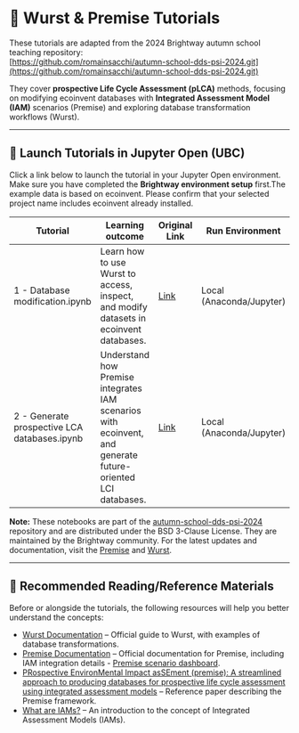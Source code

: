 # 🌱 Wurst & Premise Tutorials  

These tutorials are adapted from the 2024 Brightway autumn school teaching repository:  
[https://github.com/romainsacchi/autumn-school-dds-psi-2024.git](https://github.com/romainsacchi/autumn-school-dds-psi-2024.git)

They cover **prospective Life Cycle Assessment (pLCA)** methods, focusing on modifying ecoinvent databases with **Integrated Assessment Model (IAM)** scenarios (Premise) and exploring database transformation workflows (Wurst).

---

## 🚀 Launch Tutorials in Jupyter Open (UBC)

Click a link below to launch the tutorial in your Jupyter Open environment. Make sure you have completed the **Brightway environment setup** first.The example data is based on ecoinvent. Please confirm that your selected project name includes ecoinvent already installed.

| Tutorial | Learning outcome | Original Link | Run Environment | 
|----------|------------------|-------------|---------------|
| 1 - Database modification.ipynb | Learn how to use Wurst to access, inspect, and modify datasets in ecoinvent databases. | [Link](https://github.com/romainsacchi/autumn-school-dds-psi-2024/blob/main/tutorials/wurst/1%20-%20Database%20modification.ipynb) | Local (Anaconda/Jupyter) | 
| 2 - Generate prospective LCA databases.ipynb | Understand how Premise integrates IAM scenarios with ecoinvent, and generate future-oriented LCI databases. | [Link](https://github.com/romainsacchi/autumn-school-dds-psi-2024/blob/main/tutorials/premise/1%20-%20Generate%20prospective%20LCA%20databases.ipynb) | Local (Anaconda/Jupyter) |

**Note:** These notebooks are part of the [autumn-school-dds-psi-2024](https://github.com/romainsacchi/autumn-school-dds-psi-2024) repository and are distributed under the BSD 3-Clause License. They are maintained by the Brightway community. For the latest updates and documentation, visit the [Premise](https://github.com/polca/premise) and [Wurst](https://github.com/polca/wurst).

---

## 📖 Recommended Reading/Reference Materials  

Before or alongside the tutorials, the following resources will help you better understand the concepts:

- [Wurst Documentation](https://wurst.readthedocs.io/index.html) – Official guide to Wurst, with examples of database transformations.  
- [Premise Documentation](https://premise.readthedocs.io/en/latest/introduction.html) – Official documentation for Premise, including IAM integration details - [Premise scenario dashboard](https://premisedash-6f5a0259c487.herokuapp.com/).  
- [PRospective EnvironMental Impact asSEment (premise): A streamlined approach to producing databases for prospective life cycle assessment using integrated assessment models](https://doi.org/10.1016/j.rser.2022.112311) – Reference paper describing the Premise framework.  
- [What are IAMs?](https://www.iamconsortium.org/what-are-iams/) – An introduction to the concept of Integrated Assessment Models (IAMs).  
